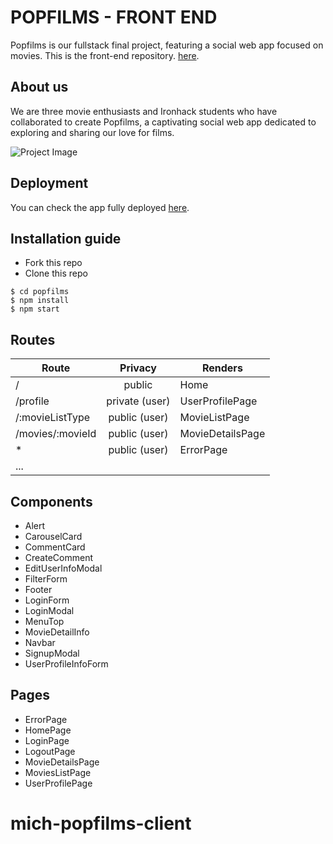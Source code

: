 <h1>
POPFILMS - FRONT END
</h1> 

Popfilms is our fullstack final project, featuring a social web app focused on movies. This is the front-end repository.  [here](https://github.com/michseixas/popfilms-client).

## About us
We are three movie enthusiasts and Ironhack students who have collaborated to create Popfilms, a captivating social web app dedicated to exploring and sharing our love for films.

![Project Image](https://res.cloudinary.com/dvdoxs7vr/image/upload/v1686252694/popfilms-logo-1_ssovwp.png "Project Image")

## Deployment
You can check the app fully deployed [here](https://popfilms.netlify.app/). 

## Installation guide
- Fork this repo
- Clone this repo 

```shell
$ cd popfilms
$ npm install
$ npm start
```

## Routes
| Route                | Privacy         | Renders                  |
| -------------------- | :-------------: | ------------------------ |
| /                    | public          | Home                 |
| /profile             | private (user)  | UserProfilePage          |
| /:movieListType            | public (user)  | MovieListPage          |
| /movies/:movieId           | public (user)  | MovieDetailsPage          |
| *            | public (user)  | ErrorPage          |
|      ...        |   |           |

## Components
- Alert
- CarouselCard
- CommentCard
- CreateComment
- EditUserInfoModal
- FilterForm
- Footer
- LoginForm 
- LoginModal 
- MenuTop
- MovieDetailInfo  
- Navbar 
- SignupModal  
- UserProfileInfoForm




## Pages
- ErrorPage
- HomePage
- LoginPage
- LogoutPage
- MovieDetailsPage
- MoviesListPage
- UserProfilePage





# mich-popfilms-client
